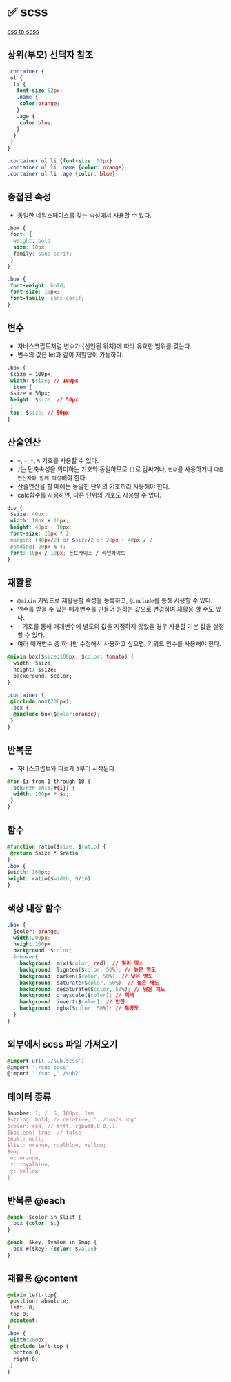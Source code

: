 # ✅ scss

[css to scss](https://www.sassmeister.com/)

## 상위(부모) 선택자 참조
```css
.container {
 ul {
  li {
   font-size:52px;
   .name {
    color:orange;
   }
   .age {
    color:blue;
   }
  }
 }
}
```
```css
.container ul li {font-size: 52px}
.container ul li .name {color: orange}
.container ul li .age {color: blue}
```

## 중접된 속성
* 동일한 네임스페이스를 갖는 속성에서 사용할 수 있다.
```css
.box {
 font: {
  weight: bold;
  size: 10px;
  family: sans-serif;
 }
}
```
```css
.box {
 font-weight: bold;
 font-size: 10px;
 font-family: sans-serif;
}
```

## 변수
* 자바스크립트처럼 변수가 {선언된 위치}에 따라 유효한 범위를 갖는다. 
* 변수의 값은 let과 같이 재할당이 가능하다.
```css
.box {
 $size = 100px;
 width: $size; // 100px
 .item {
 $size = 50px; 
 height: $size; // 50px
 }
 top: $size; // 50px
}
```

## 산술연산
* `+`, `-`, `*`, `%` 기호를 사용할 수 있다.
* `/`는 단축속성을 의미하는 기호와 동일하므로 `()`로 감싸거나, `변수`를 사용하거나 `다른 연산자와 함께 작성`해야 한다.
* 산술연산을 할 때에는 동일한 단위의 기호끼리 사용해야 한다.
* calc함수를 사용하면, 다른 단위의 기호도 사용할 수 있다.
```css
div {
 $size: 40px;
 width: 10px + 10px;
 height: 40px - 10px;
 font-size: 10px * 2
 margin: (40px/2) or $size/2 or 20px + 40px / 2
 padding: 20px % 4;
 font: 10px / 10px; 폰트사이즈 / 라인하이트
}
```

## 재활용
* `@mixin` 키워드로 재활용할 속성을 등록하고, `@include`를 통해 사용할 수 있다.
* 인수를 받을 수 있는 매개변수를 만들어 원하는 값으로 변경하여 재활용 할 수도 있다.
* `:` 기호를 통해 매개변수에 별도의 값을 지정하지 않았을 경우 사용할 기본 값을 설정할 수 있다.
* 여러 매개변수 중 하나만 수정해서 사용하고 싶으면, 키워드 인수를 사용해야 한다.
```css
@mixin box($size:100px, $color: tomato) {
  width: $size;
  height: $size;
  background: $color;
}

.container {
 @include box(200px);
 .box {
  @include box($color:orange);
 }
}
```

## 반복문
* 자바스크립트와 다르게 `1`부터 시작된다.
```css
@for $i from 1 through 10 {
 .box:nth-chld(#{i}) {
  width: 100px * $i;
 }
}
```

## 함수
```css
@function ratio($size, $ratio) {
 @return $size * $ratio
}
.box {
$width: 160px;
height: ratio($width, 9/16)
}
```

## 색상 내장 함수
```css
.box {
  $color: orange;
  width:200px;
  height:100px;
  background: $color;
  &:hover{
    background: mix($color, red); // 컬러 믹스
    background: lignten($color, 50%); // 높은 명도
    background: darken($color, 50%); // 낮은 명도
    background: saturate($color, 50%); // 높은 채도
    background: desaturate($color, 50%); // 낮은 채도
    background: grayscale($color); // 회색
    background: invert($color); // 반전
    background: rgba($color, 50%); // 투명도
  }
}
```

## 외부에서 scss 파일 가져오기
```css
@import url('./sub.scss')
@import './sub.scss'
@import './sub','./sub2' 
```

## 데이터 종류
```js
$number: 1; / .5, 100px, 1em
$string: bold; // relative, '../ima/a.png'
$color: red; // #fff, rgba(0,0,0,.1)
$boolean: true; // false
$null: null;
$list: orange, roalblue, yellow;
$map : (
 o: orange,
 r: royalblue,
 y: yellow
);
```

## 반복문 @each
```css
@each  $color in $list {
 .box {color: $c}
}
```
```css
@each  $key, $value in $map {
 .box-#{$key} {color: $value}
}
```

## 재활용 @content
```css
@mixin left-top{
 position: absolute;
 left: 0;
 top:0;
 @content;
}
.box {
 width:200px;
 @include left-top {
  bottom:0;
  right:0;
 }
}
```
